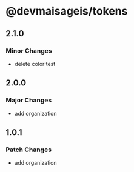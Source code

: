 # @devmaisageis/tokens

## 2.1.0

### Minor Changes

- delete color test

## 2.0.0

### Major Changes

- add organization

## 1.0.1

### Patch Changes

- add organization
